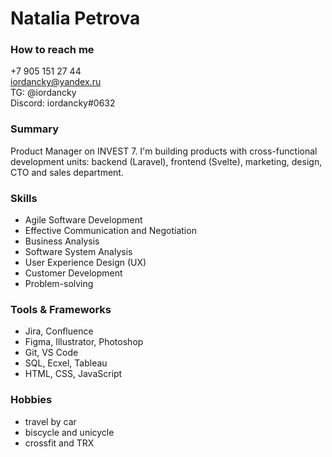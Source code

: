 # Natalia Petrova
### How to reach me
+7 905 151 27 44  
iordancky@yandex.ru  
TG: @iordancky  
Discord: iordancky#0632  
### Summary
Product Manager on INVEST 7. I'm building products with cross-functional development units: backend (Laravel), frontend (Svelte), marketing, design, CTO and sales department.
### Skills
* Agile Software Development  
* Effective Communication and Negotiation  
* Business Analysis  
* Software System Analysis  
* User Experience Design (UX)  
* Customer Development  
* Problem-solving  
### Tools & Frameworks
* Jira, Confluence
* Figma, Illustrator, Photoshop
* Git, VS Code
* SQL, Ecxel, Tableau
* HTML, CSS, JavaScript  
### Hobbies
* travel by car
* biscycle and unicycle
* crossfit and TRX
